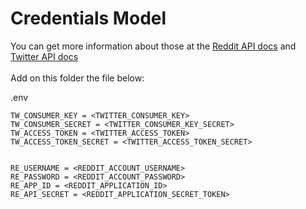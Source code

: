# Credentials Model
You can get more information about those at the <a href="https://www.reddit.com/dev/api/">Reddit API docs</a> and <a href="https://developer.twitter.com/en/docs.html">Twitter API docs</a>
<br><br>Add on this folder the file below:


.env

```
TW_CONSUMER_KEY = <TWITTER_CONSUMER_KEY>
TW_CONSUMER_SECRET = <TWITTER_CONSUMER_KEY_SECRET>
TW_ACCESS_TOKEN = <TWITTER_ACCESS_TOKEN>
TW_ACCESS_TOKEN_SECRET = <TWITTER_ACCESS_TOKEN_SECRET>


RE_USERNAME = <REDDIT_ACCOUNT_USERNAME>
RE_PASSWORD = <REDDIT_ACCOUNT_PASSWORD>
RE_APP_ID = <REDDIT_APPLICATION_ID>
RE_API_SECRET = <REDDIT_APPLICATION_SECRET_TOKEN>
```
